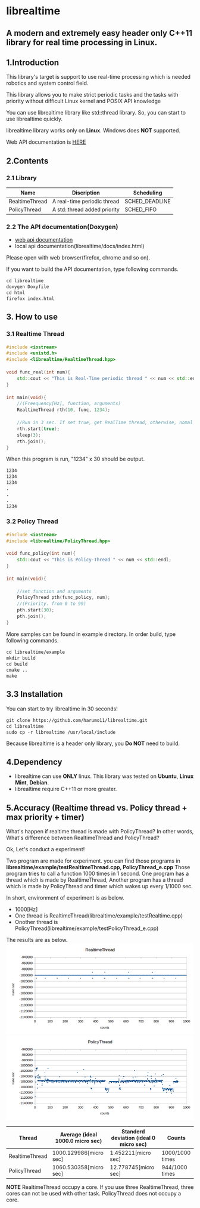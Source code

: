librealtime
==============
## A modern and extremely easy header only C++11 library for real time processing in Linux.

## 1.Introduction

This library's target is support to use real-time processing which is needed robotics and system control field.

This library allows you to make strict periodic tasks
and the tasks with priority without difficult Linux kernel and POSIX API knowledge

You can use librealtime library like std::thread library.
So, you can start to use librealtime quickly.

librealtime library works only on **Linux**. Windows does **NOT** supported.

Web API documentation is [HERE](https://harumo11.github.io/librealtime/)


## 2.Contents

### 2.1 Library
|Name|Discription|Scheduling|
|----|-----------|----------|
|RealtimeThread|A real-time periodic thread|SCHED_DEADLINE|
|PolicyThread|A std::thread added priority|SCHED_FIFO|

### 2.2 The API documentation(Doxygen)

- [web api documentation](https://harumo11.github.io/librealtime/)
- local api documentation(librealtime/docs/index.html)

Please open with web browser(firefox, chrome and so on).

If you want to build the API documentation, type following commands.
```
cd librealtime
doxygen Doxyfile
cd html
firefox index.html
```

## 3. How to use

### 3.1 Realtime Thread

```cpp
#include <iostream>
#include <unistd.h>
#include <librealtime/RealtimeThread.hpp>

void func_real(int num){
	std::cout << "This is Real-Time periodic thread " << num << std::endl;
}

int main(void){
    //(Freequency[Hz], function, arguments)
	RealtimeThread rth(10, func, 1234);
	
	//Run in 3 sec. If set true, get RealTime thread, otherwise, nomal priodic thread.
	rth.start(true);
	sleep(3);
	rth.join();
}
```

When this program is run, "1234" x 30 should be output.
```
1234
1234
1234
.
.
.
1234
```


### 3.2 Policy Thread

```cpp
#include <iostream>
#include <librealtime/PolicyThread.hpp>

void func_policy(int num){
	std::cout << "This is Policy-Thread " << num << std::endl;
}

int main(void){

	//set function and arguments
	PolicyThread pth(func_policy, num);
	//(Priority. from 0 to 99)
	pth.start(30);
	pth.join();
}
```
More samples can be found in example directory.
In order build, type following commands.

```
cd librealtime/example
mkdir build
cd build
cmake ..
make
```

## 3.3 Installation

You can start to try librealtime in 30 seconds!

```
git clone https://github.com/harumo11/librealtime.git
cd librealtime
sudo cp -r librealtime /usr/local/include
```
Because librealtime is a header only library, you **Do NOT** need to build.

## 4.Dependency

- librealtime can use **ONLY** linux.
	This library was tested on **Ubuntu**, **Linux Mint**, **Debian**.
- librealtime require C++11 or more greater.


## 5.Accuracy (Realtime thread **vs.** Policy thread + max priority + timer)

What's happen if realtime thread is made with PolicyThread?
In other words, What's difference between RealtimeThread and PolicyThread?

Ok, Let's conduct a experiment!

Two program are made for experiment. you can find those programs in
**librealtime/example/testRealtimeThread.cpp, PolicyThread_e.cpp**
Those program tries to call a function 1000 times in 1 second. One program has a thread which is made by RealtimeThread, 
Another program has a thread which is made by PolicyThread and timer which wakes up every 1/1000 sec.

In short, environment of experiment is as below.
- 1000[Hz]
- One thread is RealtimeThread(librealtime/example/testRealtime.cpp)
- Onother thread is PolicyThread(librealtime/example/testPolicyThread_e.cpp)

The results are as below.
![Realtime](./data/realtime_test.png)
![Policy](./data/policy_test.png)

|Thread|Average (ideal 1000.0 micro sec)|Standerd deviation (ideal 0 micro sec)|Counts|
|------|--------|------------------|------|
|RealtimeThread|1000.129986[micro sec]|1.452211[micro sec]|1000/1000 times|
|PolicyThread|1060.530358[micro sec]|12.778745[micro sec]|944/1000 times|

**NOTE** RealtimeThread occupy a core. If you use three RealtimeThread, three cores can not
be used with other task. PolicyThread does not occupy a core.
